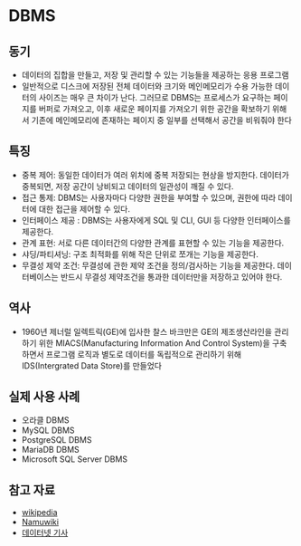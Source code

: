 # DBMS

## 동기

* 데이터의 집합을 만들고, 저장 및 관리할 수 있는 기능들을 제공하는 응용 프로그램
* 일반적으로 디스크에 저장된 전체 데이터와 크기와 메인메모리가 수용 가능한 데이터의 사이즈는 매우 큰 차이가 난다. 그러므로 DBMS는 프로세스가 요구하는 페이지를 버퍼로 가져오고, 이후 새로운 페이지를 가져오기 위한 공간을 확보하기 위해서 기존에 메인메모리에 존재하는 페이지 중 일부를 선택해서 공간을 비워줘야 한다

## 특징

* 중복 제어: 동일한 데이터가 여러 위치에 중복 저장되는 현상을 방지한다. 데이터가 중복되면, 저장 공간이 낭비되고 데이터의 일관성이 깨질 수 있다.
* 접근 통제: DBMS는 사용자마다 다양한 권한을 부여할 수 있으며, 권한에 따라 데이터에 대한 접근을 제어할 수 있다.
* 인터페이스 제공 : DBMS는 사용자에게 SQL 및 CLI, GUI 등 다양한 인터페이스를 제공한다.
* 관계 표현: 서로 다른 데이터간의 다양한 관계를 표현할 수 있는 기능을 제공한다.
* 샤딩/파티셔닝: 구조 최적화를 위해 작은 단위로 쪼개는 기능을 제공한다.
* 무결성 제약 조건: 무결성에 관한 제약 조건을 정의/검사하는 기능을 제공한다. 데이터베이스는 반드시 무결성 제약조건을 통과한 데이터만을 저장하고 있어야 한다.

## 역사

* 1960년 제너럴 일렉트릭(GE)에 입사한 찰스 바크만은 GE의 제조생산라인을 관리하기 위한 MIACS(Manufacturing Information And Control System)을 구축하면서 프로그램 로직과 별도로 데이터를 독립적으로 관리하기 위해 IDS(Intergrated Data Store)를 만들었다

## 실제 사용 사례

* 오라클 DBMS
* MySQL DBMS
* PostgreSQL DBMS
* MariaDB DBMS
* Microsoft SQL Server DBMS

## 참고 자료

* [wikipedia](https://en.wikipedia.org/wiki/Database_management_system)
* [Namuwiki](https://namu.wiki/w/DBMS)
* [데이터넷 기사](https://www.datanet.co.kr/news/articleView.html?idxno=114558)

